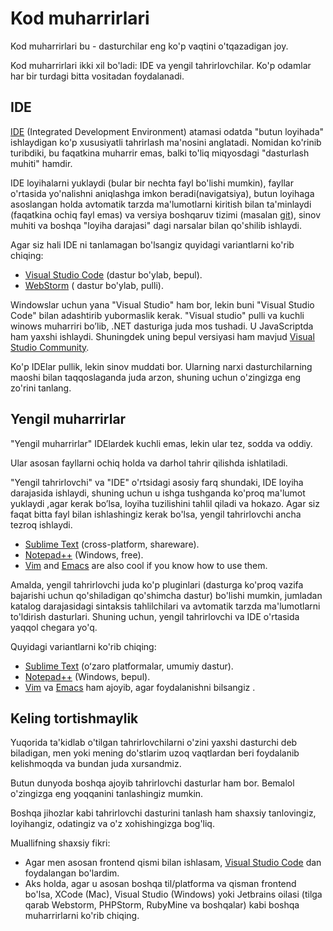 # Kod muharrirlari 

Kod muharrirlari bu - dasturchilar eng ko'p vaqtini o'tqazadigan joy. 

Kod muharrirlari ikki xil bo'ladi: IDE va yengil tahrirlovchilar. Ko'p odamlar har bir turdagi bitta vositadan foydalanadi. 

## IDE

 [IDE](https://en.wikipedia.org/wiki/Integrated_development_environment) (Integrated Development Environment) atamasi odatda "butun loyihada" ishlaydigan ko'p xususiyatli tahrirlash ma'nosini anglatadi.  Nomidan ko'rinib turibdiki, bu faqatkina muharrir emas, balki  to'liq miqyosdagi "dasturlash muhiti" hamdir. 

 IDE loyihalarni yuklaydi (bular bir nechta fayl bo'lishi mumkin), fayllar o'rtasida yo'nalishni aniqlashga imkon beradi(navigatsiya),  butun loyihaga asoslangan holda avtomatik tarzda ma'lumotlarni kiritish bilan ta'minlaydi (faqatkina ochiq fayl emas) va versiya boshqaruv tizimi (masalan [git](https://git-scm.com/)), sinov muhiti va boshqa "loyiha darajasi" dagi narsalar bilan qo'shilib ishlaydi. 
 
 Agar siz hali IDE ni tanlamagan bo'lsangiz quyidagi variantlarni ko'rib chiqing: 

 - [Visual Studio Code](https://code.visualstudio.com/) (dastur bo'ylab, bepul).
 - [WebStorm](http://www.jetbrains.com/webstorm/) ( dastur bo'ylab, pulli). 

 Windowslar uchun yana "Visual Studio" ham bor, lekin buni "Visual Studio Code" bilan adashtirib yubormaslik kerak. "Visual studio"  pulli va kuchli winows muharriri bo’lib, .NET dasturiga juda mos tushadi. U JavaScriptda ham yaxshi ishlaydi. Shuningdek uning bepul versiyasi ham mavjud [Visual Studio Community](https://www.visualstudio.com/vs/community/).

Ko'p IDElar pullik, lekin sinov muddati bor. Ularning narxi dasturchilarning maoshi bilan taqqoslaganda juda arzon, shuning uchun o'zingizga eng zo'rini tanlang.

## Yengil muharrirlar

"Yengil muharrirlar" IDElardek kuchli emas, lekin ular tez, sodda va oddiy. 

Ular asosan fayllarni ochiq holda va darhol tahrir qilishda ishlatiladi. 

"Yengil tahrirlovchi" va "IDE" o'rtsidagi asosiy farq shundaki, IDE loyiha darajasida ishlaydi, shuning uchun u ishga tushganda ko'proq ma'lumot yuklaydi ,agar kerak bo’lsa, loyiha tuzilishini tahlil qiladi va hokazo. Agar siz faqat bitta fayl bilan ishlashingiz kerak bo'lsa, yengil tahrirlovchi ancha tezroq ishlaydi.  

- [Sublime Text](https://www.sublimetext.com/) (cross-platform, shareware).
- [Notepad++](https://notepad-plus-plus.org/) (Windows, free).
- [Vim](https://www.vim.org/) and [Emacs](https://www.gnu.org/software/emacs/) are also cool if you know how to use them.

Amalda, yengil tahrirlovchi juda ko'p pluginlari (dasturga ko'proq vazifa bajarishi uchun qo'shiladigan qo'shimcha dastur) bo'lishi mumkin, jumladan katalog darajasidagi sintaksis tahlilchilari va  avtomatik tarzda ma'lumotlarni to'ldirish dasturlari. Shuning uchun, yengil tahrirlovchi va IDE o'rtasida yaqqol chegara yo'q. 

Quyidagi variantlarni ko'rib chiqing:

 - [Sublime Text](https://www.sublimetext.com/) (oʻzaro platformalar, umumiy dastur).
 - [Notepad++](https://notepad-plus-plus.org/) (Windows, bepul).
 - [Vim](http://www.vim.org/) va [Emacs](https://www.gnu.org/software/emacs/) ham ajoyib, agar foydalanishni bilsangiz .

## Keling tortishmaylik

Yuqorida ta'kidlab o'tilgan tahrirlovchilarni o'zini yaxshi dasturchi deb biladigan, men yoki mening do'stlarim uzoq vaqtlardan beri foydalanib kelishmoqda va bundan juda xursandmiz. 

Butun dunyoda boshqa ajoyib tahrirlovchi dasturlar ham bor. Bemalol o'zingizga eng yoqqanini tanlashingiz mumkin. 

Boshqa jihozlar kabi tahrirlovchi dasturini tanlash ham shaxsiy tanlovingiz, loyihangiz, odatingiz va o'z xohishingizga bog'liq.

Muallifning shaxsiy fikri:

- Agar men asosan frontend qismi bilan ishlasam, [Visual Studio Code](https://code.visualstudio.com/) dan foydalangan bo'lardim.
- Aks holda, agar u asosan boshqa til/platforma va qisman frontend bo'lsa, XCode (Mac), Visual Studio (Windows) yoki Jetbrains oilasi (tilga qarab Webstorm, PHPStorm, RubyMine va boshqalar) kabi boshqa muharrirlarni ko'rib chiqing.
